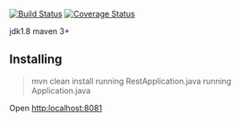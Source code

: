 [![Build Status](https://travis-ci.org/brest-java-course-summer-2019/andrew-murin.svg?branch=master)](https://travis-ci.org/brest-java-course-summer-2019/andrew-murin)
[![Coverage Status](https://coveralls.io/repos/github/brest-java-course-summer-2019/andrew-murin/badge.svg?branch=master)](https://coveralls.io/github/brest-java-course-summer-2019/andrew-murin?branch=master)

jdk1.8
maven 3+

## Installing
>mvn clean install
>running RestApplication.java
>running Application.java

Open [http:localhost:8081](http://localhost:8081/)
